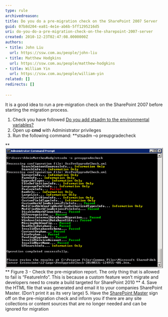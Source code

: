 ```yaml
---
type: rule
archivedreason: 
title: Do you do a pre-migration check on the SharePoint 2007 Server
guid: 07b8d204-ea81-4e1e-ab6b-5ff1295216d5
uri: do-you-do-a-pre-migration-check-on-the-sharepoint-2007-server
created: 2010-12-23T02:47:08.0000000Z
authors:
- title: John Liu
  url: https://ssw.com.au/people/john-liu
- title: Matthew Hodgkins
  url: https://ssw.com.au/people/matthew-hodgkins
- title: William Yin
  url: https://ssw.com.au/people/william-yin
related: []
redirects: []

---
```


It is a good idea to run a pre-migration check on the SharePoint 2007 before starting the migration process.

1. Check you have followed [Do you add stsadm to the environmental variables?](/do-you-add-stsadm-to-environmental-variables)
2. Open up  **cmd** with Administrator privileges
3. Run the following command:  **stsadm –o preupgradecheck

** ![](preupgradecheck.png)**
Figure 3 - Check the pre-migration report. The only thing that is allowed to fail is “FeatureInfo”. This is because a custom feature won’t migrate and developers need to create a build targeted for SharePoint 2010 **
4. Save the HTML file that was generated and email it to your companies SharePoint Master. (Don’t print it as its very large)
5. Have the [SharePoint Master](/do-you-have-a-sharepoint-master) sign off on the pre-migration check and inform you if there are any site collections or content sources that are no longer needed and can be ignored for migration




<!--endintro-->
